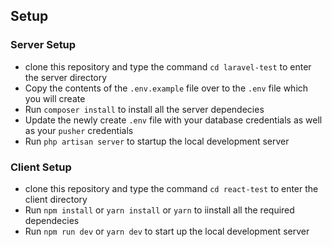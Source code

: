 ## Setup

### Server Setup

- clone this repository and type the command ```cd laravel-test``` to enter the server directory
- Copy the contents of the `.env.example` file over to the `.env` file which you will create
- Run `composer install` to install all the server dependecies
- Update the newly create `.env` file with your database credentials as well as your `pusher` credentials
- Run `php artisan server` to startup the local development server

### Client Setup

- clone this repository and type the command ```cd react-test``` to enter the client directory
- Run `npm install` or `yarn install` or `yarn` to iinstall all the required dependecies
- Run `npm run dev` or `yarn dev` to start up the local development server
